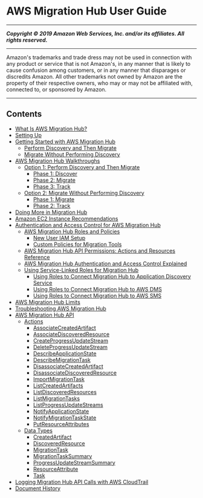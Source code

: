 # AWS Migration Hub User Guide

-----
*****Copyright &copy; 2019 Amazon Web Services, Inc. and/or its affiliates. All rights reserved.*****

-----
Amazon's trademarks and trade dress may not be used in 
     connection with any product or service that is not Amazon's, 
     in any manner that is likely to cause confusion among customers, 
     or in any manner that disparages or discredits Amazon. All other 
     trademarks not owned by Amazon are the property of their respective
     owners, who may or may not be affiliated with, connected to, or 
     sponsored by Amazon.

-----
## Contents
+ [What Is AWS Migration Hub?](whatishub.md)
+ [Setting Up](setting-up.md)
+ [Getting Started with AWS Migration Hub](getting-started.md)
   + [Perform Discovery and Then Migrate](gs-new-user-discovery.md)
   + [Migrate Without Performing Discovery](gs-new-user-migration.md)
+ [AWS Migration Hub Walkthroughs](walkthroughs.md)
   + [Option 1: Perform Discovery and Then Migrate](discovery-walkthroughs.md)
      + [Phase 1: Discover](discovery-wt-discover.md)
      + [Phase 2: Migrate](discovery-wt-migrate.md)
      + [Phase 3: Track](discovery-wt-track.md)
   + [Option 2: Migrate Without Performing Discovery](migrate-walkthroughs.md)
      + [Phase 1: Migrate](migrate-wt-migrate.md)
      + [Phase 2: Track](migrate-wt-track.md)
+ [Doing More in Migration Hub](doing-more.md)
+ [Amazon EC2 Instance Recommendations](ec2-recommendations.md)
+ [Authentication and Access Control for AWS Migration Hub](auth-and-access-control.md)
   + [AWS Migration Hub Roles and Policies](policy-templates.md)
      + [New User IAM Setup](new-customer-setup.md)
      + [Custom Policies for Migration Tools](customer-managed-vendor.md)
   + [AWS Migration Hub API Permissions: Actions and Resources Reference](migrationhub-api-permissions-ref.md)
   + [AWS Migration Hub Authentication and Access Control Explained](auth-and-access-explained.md)
   + [Using Service-Linked Roles for Migration Hub](using-service-linked-roles.md)
      + [Using Roles to Connect Migration Hub to Application Discovery Service](using-service-linked-roles-discovery-service-role.md)
      + [Using Roles to Connect Migration Hub to AWS DMS](using-service-linked-roles-dms-service-role.md)
      + [Using Roles to Connect Migration Hub to AWS SMS](using-service-linked-roles-sms-service-role.md)
+ [AWS Migration Hub Limits](limits.md)
+ [Troubleshooting AWS Migration Hub](troubleshooting.md)
+ [AWS Migration Hub API](api-reference.md)
   + [Actions](API_Operations.md)
      + [AssociateCreatedArtifact](API_AssociateCreatedArtifact.md)
      + [AssociateDiscoveredResource](API_AssociateDiscoveredResource.md)
      + [CreateProgressUpdateStream](API_CreateProgressUpdateStream.md)
      + [DeleteProgressUpdateStream](API_DeleteProgressUpdateStream.md)
      + [DescribeApplicationState](API_DescribeApplicationState.md)
      + [DescribeMigrationTask](API_DescribeMigrationTask.md)
      + [DisassociateCreatedArtifact](API_DisassociateCreatedArtifact.md)
      + [DisassociateDiscoveredResource](API_DisassociateDiscoveredResource.md)
      + [ImportMigrationTask](API_ImportMigrationTask.md)
      + [ListCreatedArtifacts](API_ListCreatedArtifacts.md)
      + [ListDiscoveredResources](API_ListDiscoveredResources.md)
      + [ListMigrationTasks](API_ListMigrationTasks.md)
      + [ListProgressUpdateStreams](API_ListProgressUpdateStreams.md)
      + [NotifyApplicationState](API_NotifyApplicationState.md)
      + [NotifyMigrationTaskState](API_NotifyMigrationTaskState.md)
      + [PutResourceAttributes](API_PutResourceAttributes.md)
   + [Data Types](API_Types.md)
      + [CreatedArtifact](API_CreatedArtifact.md)
      + [DiscoveredResource](API_DiscoveredResource.md)
      + [MigrationTask](API_MigrationTask.md)
      + [MigrationTaskSummary](API_MigrationTaskSummary.md)
      + [ProgressUpdateStreamSummary](API_ProgressUpdateStreamSummary.md)
      + [ResourceAttribute](API_ResourceAttribute.md)
      + [Task](API_Task.md)
+ [Logging Migration Hub API Calls with AWS CloudTrail](logging-using-cloudtrail.md)
+ [Document History](document-history.md)
